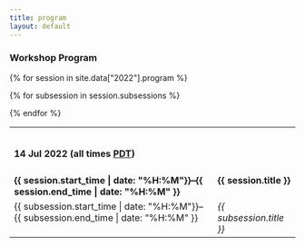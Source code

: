 ```yaml
---
title: program
layout: default
---
```


<h3 class="bg-heading">Workshop Program</h3>

<table cellspacing="0" cellpadding="5" border="0">
<tr><td colspan=2 style="padding-top: 14px;"><h4>14 Jul 2022 (all times <a href="https://www.timeanddate.com/time/zones/pdt">PDT</a>)</h4></td></tr>

{% for session in site.data["2022"].program %}
<tr>
    <td valign=top><b>{{ session.start_time | date: "%H:%M"}}–{{ session.end_time | date: "%H:%M" }}</b></td>
    <td valign=top><b>{{ session.title }}</b></td>
</tr>

{% for subsession in session.subsessions %}
<tr>
    <td valign=top>{{ subsession.start_time | date: "%H:%M"}}–{{ subsession.end_time | date: "%H:%M" }}</td><td valign=top><em>{{ subsession.title }}</em><!-- <br>{{ subsession.presenter }} would need to be added --></td>
</tr>

{% endfor %}

</table>
